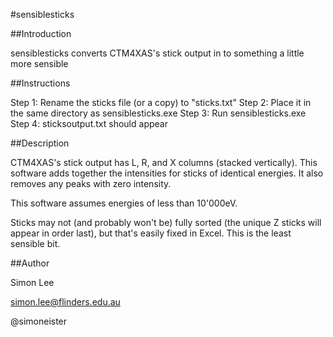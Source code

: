 #sensiblesticks

##Introduction

sensiblesticks converts CTM4XAS's stick output in to something a little more sensible 

##Instructions

Step 1: Rename the sticks file (or a copy) to "sticks.txt"
Step 2: Place it in the same directory as sensiblesticks.exe
Step 3: Run sensiblesticks.exe
Step 4: sticksoutput.txt should appear

##Description

CTM4XAS's stick output has L, R, and X columns (stacked vertically). This software adds together the intensities for sticks of identical energies. It also removes any peaks with zero intensity.

This software assumes energies of less than 10'000eV.

Sticks may not (and probably won't be) fully sorted (the unique Z sticks will appear in order last), but that's easily fixed in Excel. This is the least sensible bit.

##Author

Simon Lee

simon.lee@flinders.edu.au

@simoneister
